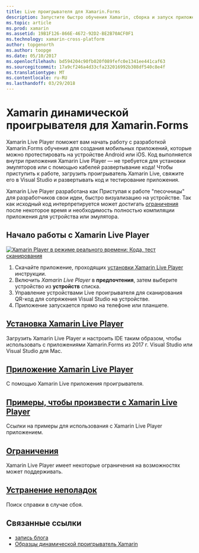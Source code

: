 ```yaml
---
title: Live проигрывателя для Xamarin.Forms
description: Запустите быстро обучения Xamarin, сборка и запуск приложений на устройстве Android или iOS.
ms.topic: article
ms.prod: xamarin
ms.assetid: 19B1F126-866E-4672-92D2-BE2B70ACF0F1
ms.technology: xamarin-cross-platform
author: topgenorth
ms.author: toopge
ms.date: 05/10/2017
ms.openlocfilehash: bd594204c90fb020f089fefc0e1341ee441caf63
ms.sourcegitcommit: 17a9cf246a4d33cfa232016992b308df540c8e4f
ms.translationtype: MT
ms.contentlocale: ru-RU
ms.lasthandoff: 03/29/2018
---
```

# <a name="xamarin-live-player-for-xamarinforms"></a>Xamarin динамической проигрывателя для Xamarin.Forms

Xamarin Live Player поможет вам начать работу с разработкой Xamarin.Forms обучения для создания мобильных приложений, которые можно протестировать на устройстве Android или iOS. Код выполняется внутри приложения Xamarin Live Player — не требуется для установки эмуляторов или с помощью кабелей развертывание кода! Чтобы приступить к работе, загрузить проигрыватель Xamarin Live, свяжите его в Visual Studio и развертывать код и тестирование приложения. 

Xamarin Live Player разработана как Приступая к работе "песочницы" для разработчиков свои идеи, быстро визуализацию на устройстве. Так как исходный код интерпретируется может достигать [ограничения](limitations.md) после некоторое время и необходимость полностью компиляции приложения для устройства или эмулятора.

## <a name="get-started-with-xamarin-live-player"></a>Начало работы с Xamarin Live Player

[![Xamarin Player в режиме реального времени: Кода, тест сканирования](images/xamarin-live.png)](images/xamarin-live-sml.png#lightbox)

1. Скачайте приложение, проходящих [установки Xamarin Live Player](install.md) инструкции.
2. Включить *Xamarin Live Player* в **предпочтения**, затем выберите устройство из **устройств** списка.
2. Управление устройствами Live проигрывателя для сканирования QR-код для сопряжения Visual Studio на устройстве.
3. Приложение запускается прямо на телефоне или планшете.

## <a name="xamarin-live-player-setupinstallmd"></a>[Установка Xamarin Live Player](install.md)

Загрузить Xamarin Live Player и настроить IDE таким образом, чтобы использовать с приложениями Xamarin.Forms из 2017 г. Visual Studio или Visual Studio для Mac. 

## <a name="xamarin-live-player-appplayermd"></a>[Приложение Xamarin Live Player](player.md)

С помощью Xamarin Live приложения проигрывателя.

## <a name="samples-to-try-with-xamarin-live-playersamplesmd"></a>[Примеры, чтобы произвести с Xamarin Live Player](samples.md)

Ссылки на примеры для использования с Xamarin Live Player приложением.

## <a name="limitationslimitationsmd"></a>[Ограничения](limitations.md)

Xamarin Live Player имеет некоторые ограничения на возможностях может поддерживать.

## <a name="troubleshootingtroubleshootingmd"></a>[Устранение неполадок](troubleshooting.md)

Поиск справки в случае сбоя.


## <a name="related-links"></a>Связанные ссылки

- [запись блога](https://blog.xamarin.com/live-player/)
- [Образцы динамической проигрыватель Xamarin](https://developer.xamarin.com/samples/xamarin-live-player/all/)

